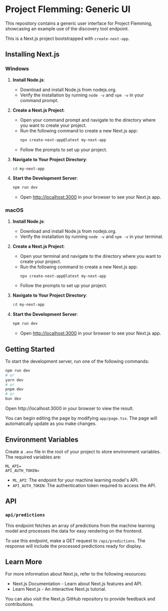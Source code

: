 # Project Flemming: Generic UI

This repository contains a generic user interface for Project Flemming, showcasing an example use of the discovery tool endpoint.

This is a Next.js project bootstrapped with `create-next-app`.

## Installing Next.js

### Windows

1. **Install Node.js**:
   - Download and install Node.js from nodejs.org.
   - Verify the installation by running `node -v` and `npm -v` in your command prompt.

2. **Create a Next.js Project**:
   - Open your command prompt and navigate to the directory where you want to create your project.
   - Run the following command to create a new Next.js app:
     ```bash
     npx create-next-app@latest my-next-app
     ```
   - Follow the prompts to set up your project.

3. **Navigate to Your Project Directory**:
   ```bash
   cd my-next-app
   ```

4. **Start the Development Server**:
   ```bash
   npm run dev
   ```
   - Open [http://localhost:3000](http://localhost:3000) in your browser to see your Next.js app.

### macOS

1. **Install Node.js**:
   - Download and install Node.js from nodejs.org.
   - Verify the installation by running `node -v` and `npm -v` in your terminal.

2. **Create a Next.js Project**:
   - Open your terminal and navigate to the directory where you want to create your project.
   - Run the following command to create a new Next.js app:
     ```bash
     npx create-next-app@latest my-next-app
     ```
   - Follow the prompts to set up your project.

3. **Navigate to Your Project Directory**:
   ```bash
   cd my-next-app
   ```

4. **Start the Development Server**:
   ```bash
   npm run dev
   ```
   - Open [http://localhost:3000](http://localhost:3000) in your browser to see your Next.js app.


## Getting Started

To start the development server, run one of the following commands:

```bash
npm run dev
# or
yarn dev
# or
pnpm dev
# or
bun dev
```

Open http://localhost:3000 in your browser to view the result.

You can begin editing the page by modifying `app/page.tsx`. The page will automatically update as you make changes.

## Environment Variables

Create a `.env` file in the root of your project to store environment variables. The required variables are:

```plaintext
ML_API=
API_AUTH_TOKEN=
```

- `ML_API`: The endpoint for your machine learning model's API.
- `API_AUTH_TOKEN`: The authentication token required to access the API.

## API

### `api/predictions`

This endpoint fetches an array of predictions from the machine learning model and processes the data for easy rendering on the frontend.

To use this endpoint, make a GET request to `/api/predictions`. The response will include the processed predictions ready for display.

## Learn More

For more information about Next.js, refer to the following resources:

- Next.js Documentation - Learn about Next.js features and API.
- Learn Next.js - An interactive Next.js tutorial.

You can also visit the Next.js GitHub repository to provide feedback and contributions.

